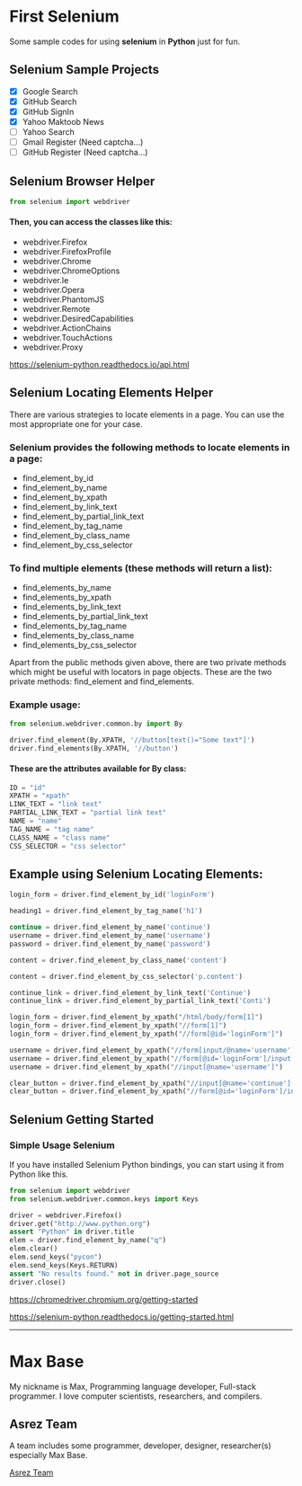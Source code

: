 # First Selenium

Some sample codes for using **selenium** in **Python** just for fun.

## Selenium Sample Projects

- [x] Google Search
- [x] GitHub Search
- [x] GitHub SignIn
- [x] Yahoo Maktoob News
- [ ] Yahoo Search
- [ ] Gmail Register (Need captcha...)
- [ ] GitHub Register (Need captcha...)

## Selenium Browser Helper

```python
from selenium import webdriver
```

#### Then, you can access the classes like this:

- webdriver.Firefox
- webdriver.FirefoxProfile
- webdriver.Chrome
- webdriver.ChromeOptions
- webdriver.Ie
- webdriver.Opera
- webdriver.PhantomJS
- webdriver.Remote
- webdriver.DesiredCapabilities
- webdriver.ActionChains
- webdriver.TouchActions
- webdriver.Proxy

https://selenium-python.readthedocs.io/api.html

## Selenium Locating Elements Helper

There are various strategies to locate elements in a page. You can use the most appropriate one for your case.

### Selenium provides the following methods to locate elements in a page:

- find_element_by_id
- find_element_by_name
- find_element_by_xpath
- find_element_by_link_text
- find_element_by_partial_link_text
- find_element_by_tag_name
- find_element_by_class_name
- find_element_by_css_selector

### To find multiple elements (these methods will return a list):

- find_elements_by_name
- find_elements_by_xpath
- find_elements_by_link_text
- find_elements_by_partial_link_text
- find_elements_by_tag_name
- find_elements_by_class_name
- find_elements_by_css_selector

Apart from the public methods given above, there are two private methods which might be useful with locators in page objects. These are the two private methods: find_element and find_elements.

### Example usage:

```python
from selenium.webdriver.common.by import By

driver.find_element(By.XPATH, '//button[text()="Some text"]')
driver.find_elements(By.XPATH, '//button')
```

#### These are the attributes available for By class:

```python
ID = "id"
XPATH = "xpath"
LINK_TEXT = "link text"
PARTIAL_LINK_TEXT = "partial link text"
NAME = "name"
TAG_NAME = "tag name"
CLASS_NAME = "class name"
CSS_SELECTOR = "css selector"
```

## Example using Selenium Locating Elements:

```python
login_form = driver.find_element_by_id('loginForm')

heading1 = driver.find_element_by_tag_name('h1')

continue = driver.find_element_by_name('continue')
username = driver.find_element_by_name('username')
password = driver.find_element_by_name('password')

content = driver.find_element_by_class_name('content')

content = driver.find_element_by_css_selector('p.content')

continue_link = driver.find_element_by_link_text('Continue')
continue_link = driver.find_element_by_partial_link_text('Conti')

login_form = driver.find_element_by_xpath("/html/body/form[1]")
login_form = driver.find_element_by_xpath("//form[1]")
login_form = driver.find_element_by_xpath("//form[@id='loginForm']")

username = driver.find_element_by_xpath("//form[input/@name='username']")
username = driver.find_element_by_xpath("//form[@id='loginForm']/input[1]")
username = driver.find_element_by_xpath("//input[@name='username']")

clear_button = driver.find_element_by_xpath("//input[@name='continue'][@type='button']")
clear_button = driver.find_element_by_xpath("//form[@id='loginForm']/input[4]")
```

## Selenium Getting Started

### Simple Usage Selenium

If you have installed Selenium Python bindings, you can start using it from Python like this.

```python
from selenium import webdriver
from selenium.webdriver.common.keys import Keys

driver = webdriver.Firefox()
driver.get("http://www.python.org")
assert "Python" in driver.title
elem = driver.find_element_by_name("q")
elem.clear()
elem.send_keys("pycon")
elem.send_keys(Keys.RETURN)
assert "No results found." not in driver.page_source
driver.close()
```

https://chromedriver.chromium.org/getting-started

https://selenium-python.readthedocs.io/getting-started.html

---------

# Max Base

My nickname is Max, Programming language developer, Full-stack programmer. I love computer scientists, researchers, and compilers.

## Asrez Team

A team includes some programmer, developer, designer, researcher(s) especially Max Base.

[Asrez Team](https://www.asrez.com/)
